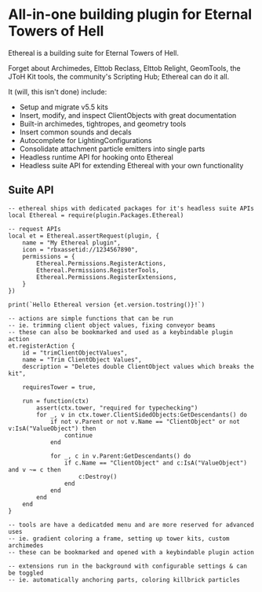 # All-in-one building plugin for Eternal Towers of Hell

Ethereal is a building suite for Eternal Towers of Hell.

Forget about Archimedes, Elttob Reclass, Elttob Relight, GeomTools, the JToH
Kit tools, the community's Scripting Hub; Ethereal can do it all.

It (will, this isn't done) include:

- Setup and migrate v5.5 kits
- Insert, modify, and inspect ClientObjects with great documentation
- Built-in archimedes, tightropes, and geometry tools
- Insert common sounds and decals
- Autocomplete for LightingConfigurations
- Consolidate attachment particle emitters into single parts
- Headless runtime API for hooking onto Ethereal
- Headless suite API for extending Ethereal with your own functionality

## Suite API

```Luau
-- ethereal ships with dedicated packages for it's headless suite APIs
local Ethereal = require(plugin.Packages.Ethereal)

-- request APIs
local et = Ethereal.assertRequest(plugin, {
    name = "My Ethereal plugin",
    icon = "rbxassetid://1234567890",
    permissions = {
        Ethereal.Permissions.RegisterActions,
        Ethereal.Permissions.RegisterTools,
        Ethereal.Permissions.RegisterExtensions,
    }
})

print(`Hello Ethereal version {et.version.tostring()}!`)

-- actions are simple functions that can be run
-- ie. trimming client object values, fixing conveyor beams
-- these can also be bookmarked and used as a keybindable plugin action
et.registerAction {
    id = "trimClientObjectValues",
    name = "Trim ClientObject Values",
    description = "Deletes double ClientObject values which breaks the kit",

    requiresTower = true,

    run = function(ctx)
        assert(ctx.tower, "required for typechecking")
        for _, v in ctx.tower.ClientSidedObjects:GetDescendants() do
            if not v.Parent or not v.Name == "ClientObject" or not v:IsA("ValueObject") then
                continue
            end

            for _, c in v.Parent:GetDescendants() do
                if c.Name == "ClientObject" and c:IsA("ValueObject") and v ~= c then
                    c:Destroy()
                end
            end
        end
    end
}

-- tools are have a dedicatded menu and are more reserved for advanced uses
-- ie. gradient coloring a frame, setting up tower kits, custom archimedes
-- these can be bookmarked and opened with a keybindable plugin action

-- extensions run in the background with configurable settings & can be toggled
-- ie. automatically anchoring parts, coloring killbrick particles
```
